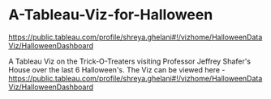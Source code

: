 # A-Tableau-Viz-for-Halloween
https://public.tableau.com/profile/shreya.ghelani#!/vizhome/HalloweenDataViz/HalloweenDashboard

A Tableau Viz on the Trick-O-Treaters visiting Professor Jeffrey
Shafer's House over the last 6 Halloween's.
The Viz can be viewed here -
https://public.tableau.com/profile/shreya.ghelani#!/vizhome/HalloweenDataViz/HalloweenDashboard
